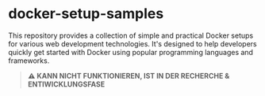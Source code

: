 # docker-setup-samples
This repository provides a collection of simple and practical Docker setups for various web development technologies. It's designed to help developers quickly get started with Docker using popular programming languages and frameworks.

> **⚠️ KANN NICHT FUNKTIONIEREN, IST IN DER RECHERCHE & ENTIWICKLUNGSFASE**
